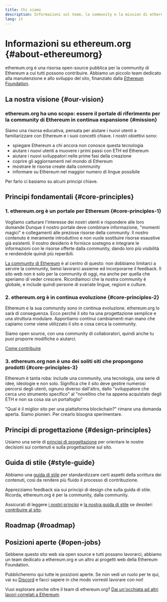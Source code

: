 ```yaml
---
title: Chi siamo
description: Informazioni sul team, la community e la mission di ethereum.org
lang: it
---
```


# Informazioni su ethereum.org {#about-ethereumorg}

ethereum.org è una risorsa open-source pubblica per la community di Ethereum a cui tutti possono contribuire. Abbiamo un piccolo team dedicato alla manutenzione e allo sviluppo del sito, finanziato dalla [Ethereum Foundation](/foundation/).

## La nostra visione {#our-vision}

### ethereum.org ha uno scopo: essere il portale di riferimento per la community di Ethereum in continua espansione {#mission}

Siamo una risorsa educativa, pensata per aiutare i nuovi utenti a familiarizzare con Ethereum e i suoi concetti chiave. I nostri obiettivi sono:

- spiegare Ethereum a chi ancora non conosce questa tecnologia
- aiutare i nuovi utenti a muovere i primi passi con ETH ed Ethereum
- aiutare i nuovi sviluppatori nelle prime fasi della creazione
- coprire gli aggiornamenti nel mondo di Ethereum
- mostrare le risorse create dalla community
- informare su Ethereum nel maggior numero di lingue possibile

Per farlo ci basiamo su alcuni principi chiave.

## Principi fondamentali {#core-principles}

### 1. ethereum.org è un portale per Ethereum {#core-principles-1}

Vogliamo catturare l'interesse dei nostri utenti e rispondere alle loro domande Dunque il nostro portale deve combinare informazione, "momenti magici" e collegamenti alle preziose risorse della community. Il nostro contenuto è meramente introduttivo e non vuole sostituire risorse esaustive già esistenti. Il nostro desiderio è fornisce sostegno e integrare le informazioni con le risorse offerte dalla community, dando loro più visibilità e rendendole quindi più reperibili.

[La community di Ethereum](/community/) è al centro di questo: non dobbiamo limitarci a servire la community, bensì lavorarci assieme ed incorporarne il feedback. Il sito web non è solo per la community di oggi, ma anche per quella che speriamo di veder crescere. Ricordiamoci che la nostra community è globale, e include quindi persone di svariate lingue, regioni e culture.

### 2. ethereum.org è in continua evoluzione {#core-principles-2}

Ethereum e la sua community sono in continua evoluzione. ethereum.org lo sarà di conseguenza. Ecco perché il sito ha una progettazione semplice e una struttura modulare. Apportiamo continui cambiamenti man mano che capiamo come viene utilizzato il sito e cosa cerca la community.

Siamo open source, con una community di collaboratori, quindi anche tu puoi proporre modifiche o aiutarci.

[Come contribuire](/contributing/)

### 3. ethereum.org non è uno dei soliti siti che propongono prodotti {#core-principles-3}

Ethereum è tanta roba: include una community, una tecnologia, una serie di idee, ideologie e non solo. Significa che il sito deve gestire numerosi percorsi degli utenti, ognuno diverso dall'altro, dallo "sviluppatore che cerca uno strumento specifico" al "novellino che ha appena acquistato degli ETH e non sa cosa sia un portafoglio"

"Qual è il miglior sito per una piattaforma blockchain?" rimane una domanda aperta. Siamo pionieri. Per crearlo bisogna sperimentare.

## Principi di progettazione {#design-principles}

Usiamo una serie di [principi di progettazione](/contributing/design-principles/) per orientare le nostre decisioni sui contenuti e sulla progettazione sul sito.

## Guida di stile {#style-guide}

Abbiamo una [guida di stile](/contributing/style-guide/) per standardizzare certi aspetti della scrittura dei contenuti, così da rendere più fluido il processo di contribuzione.

Apprezziamo feedback sia sui principi di design che sulla guida di stile. Ricorda, ethereum.org è per la community, dalla community.

Assicurati di leggere [i nostri principi](/contributing/design-principles/) e [la nostra guida di stile](/contributing/style-guide/) se desideri [contribuire al sito](/contributing/).

## Roadmap {#roadmap}

<Roadmap />

## Posizioni aperte {#open-jobs}

Sebbene questo sito web sia open source e tutti possano lavorarci, abbiamo un team dedicato a ethereum.org e un altro ai progetti web della Ethereum Foundation.

Pubblicheremo qui tutte le posizioni aperte. Se non vedi un ruolo per te qui, vai su [Discord](https://discord.gg/CetY6Y4) e facci sapere in che modo vorresti lavorare con noi!

Vuoi esplorare anche oltre il team di ethereum.org? [Dai un'occhiata ad altri lavori correlati a Ethereum](/community/get-involved/#ethereum-jobs/).
